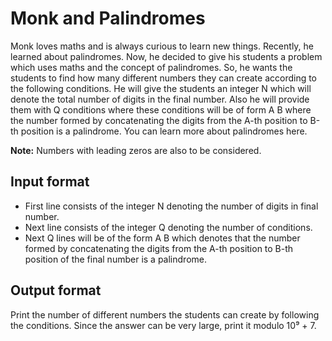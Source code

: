 # Monk and Palindromes

Monk loves maths and is always curious to learn new things. Recently, he learned about palindromes. Now, he decided to give his students a problem which uses maths and the concept of palindromes. So, he wants the students to find how many different numbers they can create according to the following conditions. He will give the students an integer N which will denote the total number of digits in the final number. Also he will provide them with Q conditions where these conditions will be of form A B where the number formed by concatenating the digits from the A-th position to B-th position is a palindrome. You can learn more about palindromes here.

**Note:** Numbers with leading zeros are also to be considered.

## Input format

- First line consists of the integer N denoting the number of digits in final number.
- Next line consists of the integer Q denoting the number of conditions.
- Next Q lines will be of the form A B which denotes that the number formed by concatenating the digits from the A-th position to B-th position of the final number is a palindrome.

## Output format

Print the number of different numbers the students can create by following the conditions. Since the answer can be very large, print it modulo 10⁹ + 7.
